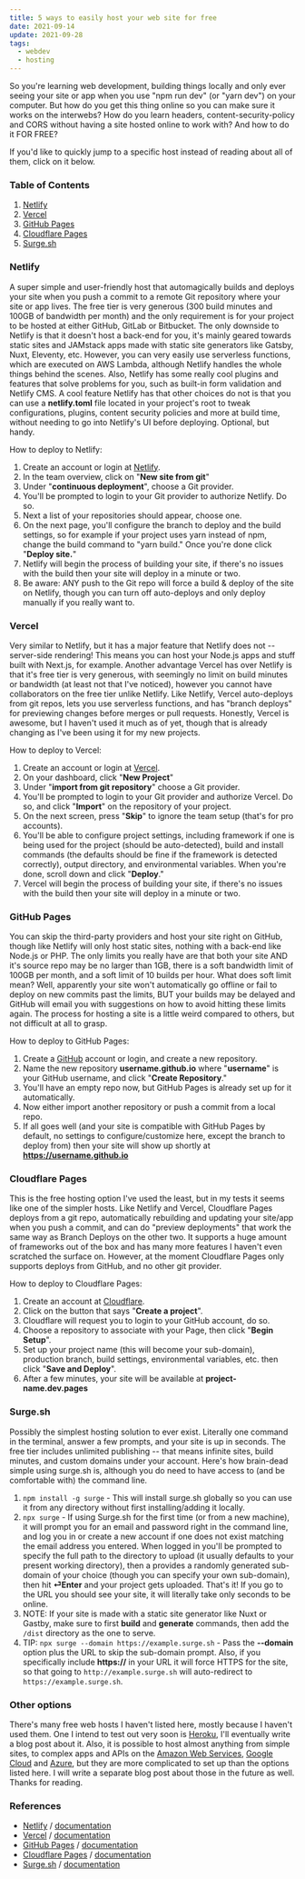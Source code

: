 ```yaml
---
title: 5 ways to easily host your web site for free
date: 2021-09-14
update: 2021-09-28
tags:
  - webdev
  - hosting
---
```


So you're learning web development, building things locally and only ever seeing your site or app when you use "npm run dev" (or "yarn dev") on your computer. But how do you get this thing online so you can make sure it works on the interwebs? How do you learn headers, content-security-policy and CORS without having a site hosted online to work with? And how to do it FOR FREE?

<!--more-->

If you'd like to quickly jump to a specific host instead of reading about all of them, click on it below.

### Table of Contents

1. [Netlify](#netlify)
2. [Vercel](#vercel)
3. [GitHub Pages](#github)
4. [Cloudflare Pages](#cloudflare)
5. [Surge.sh](#surge)

<div id='netlify'/>

### Netlify

A super simple and user-friendly host that automagically builds and deploys your site when you push a commit to a remote Git repository where your site or app lives. The free tier is very generous (300 build minutes and 100GB of bandwidth per month) and the only requirement is for your project to be hosted at either GitHub, GitLab or Bitbucket. The only downside to Netlify is that it doesn't host a back-end for you, it's mainly geared towards static sites and JAMstack apps made with static site generators like Gatsby, Nuxt, Eleventy, etc. However, you can very easily use serverless functions, which are executed on AWS Lambda, although Netlify handles the whole things behind the scenes. Also, Netlify has some really cool plugins and features that solve problems for you, such as built-in form validation and Netlify CMS. A cool feature Netlify has that other choices do not is that you can use a **netlify.toml** file located in your project's root to tweak configurations, plugins, content security policies and more at build time, without needing to go into Netlify's UI before deploying. Optional, but handy.

How to deploy to Netlify:

1. Create an account or login at [Netlify](netlify.com).
2. In the team overview, click on "**New site from git**"
3. Under "**continuous deployment**", choose a Git provider.
4. You'll be prompted to login to your Git provider to authorize Netlify. Do so.
5. Next a list of your repositories should appear, choose one.
6. On the next page, you'll configure the branch to deploy and the build settings, so for example if your project uses yarn instead of npm, change the build command to "yarn build." Once you're done click "**Deploy site.**"
7. Netlify will begin the process of building your site, if there's no issues with the build then your site will deploy in a minute or two.
8. Be aware: ANY push to the Git repo will force a build & deploy of the site on Netlify, though you can turn off auto-deploys and only deploy manually if you really want to.

<div id='vercel'/>

### Vercel

Very similar to Netlify, but it has a major feature that Netlify does not -- server-side rendering! This means you can host your Node.js apps and stuff built with Next.js, for example. Another advantage Vercel has over Netlify is that it's free tier is very generous, with seemingly no limit on build minutes or bandwidth (at least not that I've noticed), however you cannot have collaborators on the free tier unlike Netlify. Like Netlify, Vercel auto-deploys from git repos, lets you use serverless functions, and has "branch deploys" for previewing changes before merges or pull requests. Honestly, Vercel is awesome, but I haven't used it much as of yet, though that is already changing as I've been using it for my new projects.

How to deploy to Vercel:

1. Create an account or login at [Vercel](https://vercel.com).
2. On your dashboard, click "**New Project**"
3. Under "**import from git repository**" choose a Git provider.
4. You'll be prompted to login to your Git provider and authorize Vercel. Do so, and click "**Import**" on the repository of your project.
5. On the next screen, press "**Skip**" to ignore the team setup (that's for pro accounts).
6. You'll be able to configure project settings, including framework if one is being used for the project (should be auto-detected), build and install commands (the defaults should be fine if the framework is detected correctly), output directory, and environmental variables. When you're done, scroll down and click "**Deploy**."
7. Vercel will begin the process of building your site, if there's no issues with the build then your site will deploy in a minute or two.

<div id='github'/>

### GitHub Pages

You can skip the third-party providers and host your site right on GitHub, though like Netlify will only host static sites, nothing with a back-end like Node.js or PHP. The only limits you really have are that both your site AND it's source repo may be no larger than 1GB, there is a soft bandwidth limit of 100GB per month, and a soft limit of 10 builds per hour. What does soft limit mean? Well, apparently your site won't automatically go offline or fail to deploy on new commits past the limits, BUT your builds may be delayed and GitHub will email you with suggestions on how to avoid hitting these limits again. The process for hosting a site is a little weird compared to others, but not difficult at all to grasp.

How to deploy to GitHub Pages:

1. Create a [GitHub](https://github.com) account or login, and create a new repository.
2. Name the new repository **username.github.io** where "**username**" is your GitHub username, and click "**Create Repository**."
3. You'll have an empty repo now, but GitHub Pages is already set up for it automatically.
4. Now either import another repository or push a commit from a local repo.
5. If all goes well (and your site is compatible with GitHub Pages by default, no settings to configure/customize here, except the branch to deploy from) then your site will show up shortly at **https://username.github.io**

<div id='cloudflare'/>

### Cloudflare Pages

This is the free hosting option I've used the least, but in my tests it seems like one of the simpler hosts. Like Netlify and Vercel, Cloudflare Pages deploys from a git repo, automatically rebuilding and updating your site/app when you push a commit, and can do "preview deployments" that work the same way as Branch Deploys on the other two. It supports a huge amount of frameworks out of the box and has many more features I haven't even scratched the surface on. However, at the moment Cloudflare Pages only supports deploys from GitHub, and no other git provider.

How to deploy to Cloudflare Pages:

1. Create an account at [Cloudflare](https://pages.cloudflare.com).
2. Click on the button that says "**Create a project**".
3. Cloudflare will request you to login to your GitHub account, do so.
4. Choose a repository to associate with your Page, then click "**Begin Setup**".
5. Set up your project name (this will become your sub-domain), production branch, build settings, environmental variables, etc. then click "**Save and Deploy**".
6. After a few minutes, your site will be available at **project-name.dev.pages**

<div id='surge'/>

### Surge.sh

Possibly the simplest hosting solution to ever exist. Literally one command in the terminal, answer a few prompts, and your site is up in seconds. The free tier includes unlimited publishing -- that means infinite sites, build minutes, and custom domains under your account. Here's how brain-dead simple using surge.sh is, although you do need to have access to (and be comfortable with) the command line.

1. `npm install -g surge` - This will install surge.sh globally so you can use it from any directory without first installing/adding it locally.
2. `npx surge` - If using Surge.sh for the first time (or from a new machine), it will prompt you for an email and password right in the command line, and log you in or create a new account if one does not exist matching the email address you entered. When logged in you'll be prompted to specify the full path to the directory to upload (it usually defaults to your present working directory), then a provides a randomly generated sub-domain of your choice (though you can specify your own sub-domain), then hit **⏎Enter** and your project gets uploaded. That's it! If you go to the URL you should see your site, it will literally take only seconds to be online.
3. NOTE: If your site is made with a static site generator like Nuxt or Gastby, make sure to first **build** and **generate** commands, then add the `/dist` directory as the one to serve.
4. TIP: `npx surge --domain https://example.surge.sh` - Pass the **--domain** option plus the URL to skip the sub-domain prompt. Also, if you specifically include **https://** in your URL it will force HTTPS for the site, so that going to `http://example.surge.sh` will auto-redirect to `https://example.surge.sh`.

### Other options

There's many free web hosts I haven't listed here, mostly because I haven't used them. One I intend to test out very soon is [Heroku](https://heroku.com), I'll eventually write a blog post about it. Also, it is possible to host almost anything from simple sites, to complex apps and APIs on the [Amazon Web Services](https://aws.amazon.com), [Google Cloud](https://cloud.google.com) and [Azure](https://azure.microsoft.com), but they are more complicated to set up than the options listed here. I will write a separate blog post about those in the future as well. Thanks for reading.

### References

- [Netlify](https://netlify.com) / [documentation](https://docs.netlify.com)
- [Vercel](https://vercel.com) / [documentation](https://vercel.com/docs)
- [GitHub Pages](https://pages.github.com) / [documentation](https://docs.github.com/en/pages)
- [Cloudflare Pages](https://pages.cloudflare.com) / [documentation](https://developers.cloudflare.com/pages)
- [Surge.sh](https://surge.sh) / [documentation](https://surge.sh/help)
